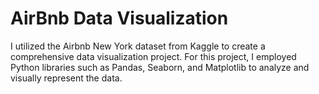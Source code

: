 <h1>AirBnb Data Visualization</h1>

<p>I utilized the Airbnb New York dataset from Kaggle to create a comprehensive data visualization project. For this project, I employed Python libraries such as Pandas, Seaborn, and Matplotlib to analyze and visually represent the data.</p>
